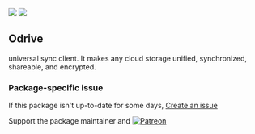 [![](https://img.shields.io/chocolatey/v/Odrive?color=green&label=Odrive)](https://chocolatey.org/packages/Odrive) [![](https://img.shields.io/chocolatey/dt/Odrive)](https://chocolatey.org/packages/Odrive)

## Odrive
universal sync client. It makes any cloud storage unified, synchronized, shareable, and encrypted.

### Package-specific issue
If this package isn't up-to-date for some days, [Create an issue](https://github.com/tunisiano187/Chocolatey-packages/issues/new/choose)

Support the package maintainer and [![Patreon](https://cdn.jsdelivr.net/gh/tunisiano187/Chocolatey-packages@d15c4e19c709e7148588d4523ffc6dd3cd3c7e5e/icons/patreon.png)](https://www.patreon.com/tunisiano)
